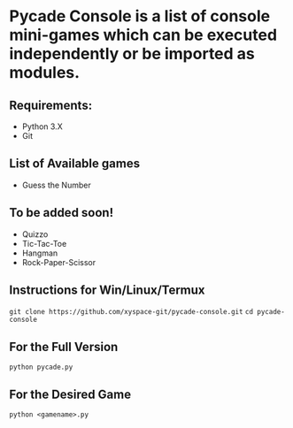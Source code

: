 # Pycade Console is a list of console mini-games which can be executed independently or be imported as modules. 

## Requirements:
- Python 3.X
- Git

## List of Available games
- Guess the Number

## To be added soon!
- Quizzo
- Tic-Tac-Toe
- Hangman
- Rock-Paper-Scissor

## Instructions for Win/Linux/Termux
`git clone https://github.com/xyspace-git/pycade-console.git`
`cd pycade-console`

## For the Full Version
`python pycade.py`

## For the Desired Game
`python <gamename>.py` 
